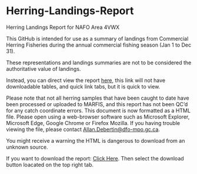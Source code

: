 # Herring-Landings-Report
Herring Landings Report for NAFO Area 4VWX 

This GitHub is intended for use as a summary of landings from Commercial Herring Fisheries during the annual commercial fishing season (Jan 1 to Dec 31).

These representations and landings summaries are not to be considered the authoritative value of landings.

Instead, you can direct view the report [here](https://htmlpreview.github.io/?https://github.com/AllanDebertin/Herring-Landings-Report/blob/main/LatestHerringLandingReport.html), this link will not have downloadable tables, and quick link tabs, but it is quick to view.

Please note that not all herring samples that have been caught to date have been processed or uploaded to MARFIS, and this report has not been QC’d for any catch coordinate errors. This document is now formatted as a HTML file. Please open using a web-browser software such as Microsoft Explorer, Microsoft Edge, Google Chrome or Firefox Mozilla. If you having trouble viewing the file, please contact Allan.Debertin@dfo-mpo.gc.ca.  

You might receive a warning the HTML is dangerous to download from an unknown source.

If you want to download the report:  [Click Here](https://github.com/AllanDebertin/Herring-Landings-Report/blob/main/LatestHerringLandingReport.html). Then select the download button loacated on the top right tab. 



